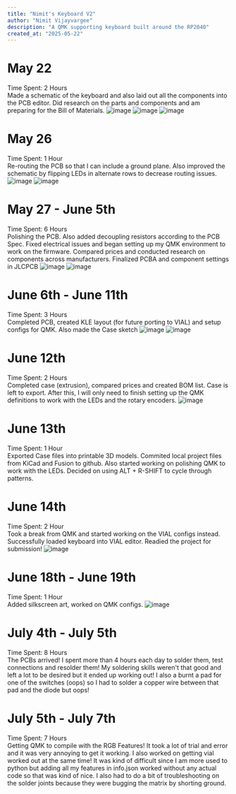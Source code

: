 ```yaml
---
title: "Nimit's Keyboard V2"
author: "Nimit Vijayvargee"
description: "A QMK supporting keyboard built around the RP2040"
created_at: "2025-05-22"
---
```


# May 22
Time Spent: 2 Hours <br>
Made a schematic of the keyboard and also laid out all the components into the PCB editor. Did research on the parts and components and am preparing for the Bill of Materials.
![image](https://github.com/user-attachments/assets/2bfc4952-ecf7-43d0-bbd8-a5e2e2b371a8)
![image](https://github.com/user-attachments/assets/c519edf1-19a3-451f-8437-d094cd4ecabb)
![image](https://github.com/user-attachments/assets/02cf0898-5c04-47fe-bf69-45a2c7c3d7f0)


# May 26
Time Spent: 1 Hour <br>
Re-routing the PCB so that I can include a ground plane. Also improved the schematic by flipping LEDs in alternate rows to decrease routing issues.
![image](https://github.com/user-attachments/assets/b807c907-4a2c-418e-a2e5-638701fd6a0b)
![image](https://github.com/user-attachments/assets/41aec6c1-79fd-4c7f-9dea-11d88603817b)


# May 27 - June 5th
Time Spent: 6 Hours <br>
Polishing the PCB. Also added decoupling resistors according to the PCB Spec. Fixed electrical issues and began setting up my QMK environment to work on the firmware.
Compared prices and conducted research on components across manufacturers. Finalized PCBA and component settings in JLCPCB
![image](https://github.com/user-attachments/assets/9f430366-019c-418c-8241-b8f223c23ae0)
![image](https://github.com/user-attachments/assets/fbf86d83-12aa-47f0-900c-018b943784f9)

# June 6th - June 11th
Time Spent: 3 Hours <br>
Completed PCB, created KLE layout (for future porting to VIAL) and setup configs for QMK. Also made the Case sketch
![image](https://github.com/user-attachments/assets/07bc01bf-ac24-491d-af63-58112a3cf7e1)
![image](https://github.com/user-attachments/assets/16003fce-9efe-4107-aaeb-0c661cb58836)


# June 12th 
Time Spent: 2 Hours <br>
Completed case (extrusion), compared prices and created BOM list. Case is left to export. After this, I will only need to finish setting up the QMK definitions to work with the LEDs and the rotary encoders.
![image](https://github.com/user-attachments/assets/ab1204d3-6e9b-4b53-8d96-15958b275e2c)


# June 13th
Time Spent: 1 Hour <br>
Exported Case files into printable 3D models. Commited local project files from KiCad and Fusion to github.
Also started working on polishing QMK to work with the LEDs. Decided on using ALT + R-SHIFT to cycle through patterns.


# June 14th
Time Spent: 2 Hour <br>
Took a break from QMK and started working on the VIAL configs instead. Successfully loaded keyboard into VIAL editor.
Readied the project for submission!
![image](https://github.com/user-attachments/assets/2176f7c5-4bc1-44d3-b3c2-f6717521ecc8)

# June 18th - June 19th
Time Spent: 1 Hour <br>
Added silkscreen art, worked on QMK configs.
![image](https://github.com/user-attachments/assets/12a224a1-d5a0-49b2-8f60-df78a339d182)

# July 4th - July 5th
Time Spent: 8 Hours <br>
The PCBs arrived! I spent more than 4 hours each day to solder them, test connections and resolder them! My soldering skills weren't that good and left a lot to be desired but it ended up working out! I also a burnt a pad for one of the switches (oops) so I had to solder a copper wire between that pad and the diode but oops!

# July 5th - July 7th
Time Spent: 7 Hours <br>
Getting QMK to compile with the RGB Features! It took a lot of trial and error and it was very annoying to get it working. I also worked on getting vial worked out at the same time! It was kind of difficult since I am more used to python but adding all my features in info.json worked without any actual code so that was kind of nice.
I also had to do a bit of troubleshooting on the solder joints because they were bugging the matrix by shorting ground.
